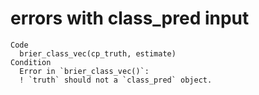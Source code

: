 # errors with class_pred input

    Code
      brier_class_vec(cp_truth, estimate)
    Condition
      Error in `brier_class_vec()`:
      ! `truth` should not a `class_pred` object.

